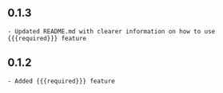 ## 0.1.3

    - Updated README.md with clearer information on how to use {{{required}}} feature

## 0.1.2

    - Added {{{required}}} feature
    